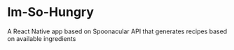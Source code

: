 # Im-So-Hungry
A React Native app based on Spoonacular API that generates recipes based on available ingredients
